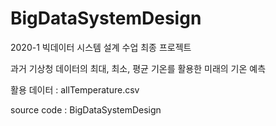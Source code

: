 # BigDataSystemDesign

2020-1 빅데이터 시스템 설계 수업 최종 프로젝트

과거 기상청 데이터의 최대, 최소, 평균 기온를 활용한 미래의 기온 예측 

활용 데이터 : allTemperature.csv

source code : BigDataSystemDesign
